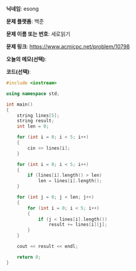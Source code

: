 **닉네임**: esong

**문제 플랫폼**: 백준

**문제 이름 또는 번호**: 세로읽기

**문제 링크**: https://www.acmicpc.net/problem/10798

**오늘의 메모(선택)**:

**코드(선택)**:

```cpp
#include <iostream>

using namespace std;

int main()
{
    string lines[5];
    string result;
	int len = 0;

    for (int i = 0; i < 5; i++)
	{
        cin >> lines[i];
    }

    for (int i = 0; i < 5; i++)
	{
        if (lines[i].length() > len)
			len = lines[i].length();
    }

    for (int j = 0; j < len; j++)
	{
        for (int i = 0; i < 5; i++)
		{
            if (j < lines[i].length())
                result += lines[i][j];
        }
    }

    cout << result << endl;

	return 0;
}
```